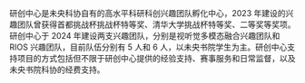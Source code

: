 研创中心是未央科协自有的高水平科研科创兴趣团队孵化中心，2023 年建设的兴趣团队曾获得首都挑战杯挑战杯特等奖、清华大学挑战杯特等奖、二等奖等奖项。研创中心于 2024 年建设两支兴趣团队，分别是视听觉多模态融合兴趣团队和 RIOS 兴趣团队，目前队伍分别有 5 人和 6 人，以未央书院学生为主。研创中心支持项目的方式包括但不限于研创中心提供的经验支持、赛事服务和日常监督，以及未央书院科协的经费支持。
